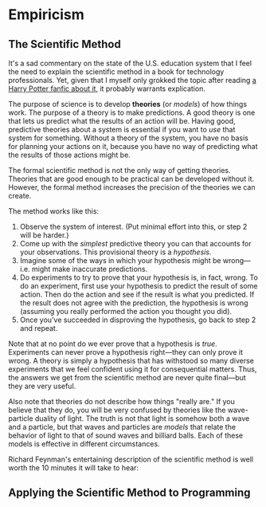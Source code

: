 # Empiricism

## The Scientific Method

It's a sad commentary on the state of the U.S. education system that I feel the need to explain the scientific method in a book for technology professionals. Yet, given that I myself only grokked the topic after reading [a Harry Potter fanfic about it](https://hpmor.com/), it probably warrants explication.

The purpose of science is to develop **theories** (or _models_) of how things work. The purpose of a theory is to make predictions. A good theory is one that lets us predict what the results of an action will be. Having good, predictive theories about a system is essential if you want to *use* that system for something. Without a theory of the system, you have no basis for planning your actions on it, because you have no way of predicting what the results of those actions might be.

The formal scientific method is not the only way of getting theories. Theories that are good enough to be practical can be developed without it. However, the formal method increases the precision of the theories we can create.

The method works like this:

1. Observe the system of interest. (Put minimal effort into this, or step 2 will be harder.)
2. Come up with the *simplest* predictive theory you can that accounts for your observations. This provisional theory is a *hypothesis*.
3. Imagine some of the ways in which your hypothesis might be wrong—i.e. might make inaccurate predictions.
4. Do experiments to try to prove that your hypothesis is, in fact, wrong. To do an experiment, first use your hypothesis to predict the result of some action. Then do the action and see if the result is what you predicted. If the result does not agree with the prediction, the hypothesis is wrong (assuming you really performed the action you thought you did).
5. Once you've succeeded in disproving the hypothesis, go back to step 2 and repeat.

Note that at no point do we ever prove that a hypothesis is *true*. Experiments can never prove a hypothesis right—they can only prove it wrong. A theory is simply a hypothesis that has withstood so many diverse experiments that we feel confident using it for consequential matters. Thus, the answers we get from the scientific method are never quite final—but they are very useful.

Also note that theories do not describe how things "really are." If you believe that they do, you will be very confused by theories like the wave-particle duality of light. The truth is not that light is somehow both a wave and a particle, but that waves and particles are _models_ that relate the behavior of light to that of sound waves and billiard balls. Each of these models is effective in different circumstances.

Richard Feynman's entertaining description of the scientific method is well worth the 10 minutes it will take to hear:

<youtube-embed videoid="EYPapE-3FRw"></youtube-embed>

## Applying the Scientific Method to Programming
